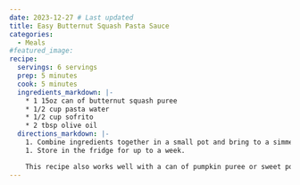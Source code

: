 ```yaml
---
date: 2023-12-27 # Last updated
title: Easy Butternut Squash Pasta Sauce
categories:
  - Meals
#featured_image:
recipe:
  servings: 6 servings
  prep: 5 minutes
  cook: 5 minutes
  ingredients_markdown: |-
    * 1 15oz can of butternut squash puree
    * 1/2 cup pasta water
    * 1/2 cup sofrito
    * 2 tbsp olive oil
  directions_markdown: |-
    1. Combine ingredients together in a small pot and bring to a simmer.
    1. Store in the fridge for up to a week.

    This recipe also works well with a can of pumpkin puree or sweet potato puree. Adjust the amount of olive oil and pasta water to achieve a sauce consistency.
---
```


